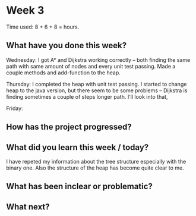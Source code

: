 # Week 3

Time used: 8 + 6 + 8 =  hours.

## What have you done this week?

Wednesday: I got A* and Dijkstra working correctly – both finding the same path with same amount of nodes and every unit test passing. Made a couple methods and add-function to the heap. 

Thursday: I completed the heap with unit test passing. I started to change heap to the java version, but there seem to be some problems – Dijkstra is finding sometimes a couple of steps longer path. I'll look into that,

Friday: 

## How has the project progressed?


## What did you learn this week / today?
 
I have repeted my information about the tree structure especially with the binary one. Also the structure of the heap has become quite clear to me. 

## What has been inclear or problematic? 


## What next?
